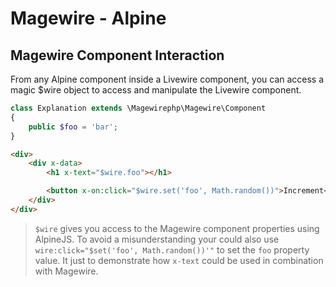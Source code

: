# Magewire - Alpine

## Magewire Component Interaction
From any Alpine component inside a Livewire component, you can access a magic $wire object to access and manipulate the
Livewire component.
```php
class Explanation extends \Magewirephp\Magewire\Component
{
    public $foo = 'bar';
}
```

```html
<div>
    <div x-data>
        <h1 x-text="$wire.foo"></h1>

        <button x-on:click="$wire.set('foo', Math.random())">Increment</button>
    </div>
</div>
```

> ```$wire``` gives you access to the Magewire component properties using AlpineJS. To avoid a misunderstanding your could
> also use ```wire:click="$set('foo', Math.random())'"``` to set the ```foo``` property value. It just to demonstrate
> how ```x-text``` could be used in combination with Magewire.
